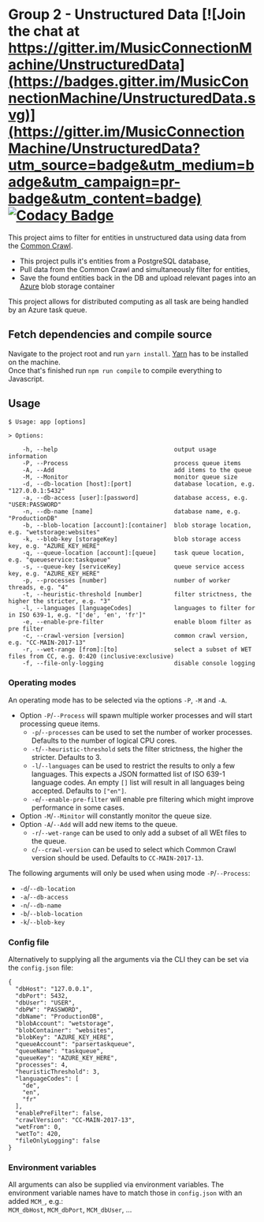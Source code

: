 # Group 2 - Unstructured Data [![Join the chat at https://gitter.im/MusicConnectionMachine/UnstructuredData](https://badges.gitter.im/MusicConnectionMachine/UnstructuredData.svg)](https://gitter.im/MusicConnectionMachine/UnstructuredData?utm_source=badge&utm_medium=badge&utm_campaign=pr-badge&utm_content=badge) [![Codacy Badge](https://api.codacy.com/project/badge/Grade/488966f28a0c448cac974baa104b74cc)](https://www.codacy.com/app/kordianbruck/UnstructuredData?utm_source=github.com&amp;utm_medium=referral&amp;utm_content=MusicConnectionMachine/UnstructuredData&amp;utm_campaign=Badge_Grade)
This project aims to filter for entities in unstructured data using data from the [Common Crawl](http://commoncrawl.org/).
- This project pulls it's entities from a PostgreSQL database,
- Pull data from the Common Crawl and simultaneously filter for entities,
- Save the found entities back in the DB and upload relevant pages into an [Azure](https://azure.microsoft.com) blob storage container

This project allows for distributed computing as all task are being handled by an Azure task queue.


## Fetch dependencies and compile source
Navigate to the project root and run `yarn install`. [Yarn](https://yarnpkg.com/lang/en/) has to be installed on the machine.  
Once that's finished run `npm run compile` to compile everything to Javascript.

## Usage
```
$ Usage: app [options]

> Options:

    -h, --help                                 output usage information
    -P, --Process                              process queue items
    -A, --Add                                  add items to the queue
    -M, --Monitor                              monitor queue size
    -d, --db-location [host]:[port]            database location, e.g. "127.0.0.1:5432"
    -a, --db-access [user]:[password]          database access, e.g. "USER:PASSWORD"
    -n, --db-name [name]                       database name, e.g. "ProductionDB"
    -b, --blob-location [account]:[container]  blob storage location, e.g. "wetstorage:websites"
    -k, --blob-key [storageKey]                blob storage access key, e.g. "AZURE_KEY_HERE"
    -q, --queue-location [account]:[queue]     task queue location, e.g. "queueservice:taskqueue"
    -s, --queue-key [serviceKey]               queue service access key, e.g. "AZURE_KEY_HERE"
    -p, --processes [number]                   number of worker threads, e.g. "4"
    -t, --heuristic-threshold [number]         filter strictness, the higher the stricter, e.g. "3"
    -l, --languages [languageCodes]            languages to filter for in ISO 639-1, e.g. "['de', 'en', 'fr']"
    -e, --enable-pre-filter                    enable bloom filter as pre filter
    -c, --crawl-version [version]              common crawl version, e.g. "CC-MAIN-2017-13"
    -r, --wet-range [from]:[to]                select a subset of WET files from CC, e.g. 0:420 (inclusive:exclusive)
    -f, --file-only-logging                    disable console logging

```

### Operating modes

An operating mode has to be selected via the options `-P`, `-M` and `-A`. 
- Option    `-P`/`--Process` will spawn multiple worker processes and will start processing queue items.
  - `-p`/`--processes` can be used to set the number of worker processes. Defaults to the number of logical CPU cores.
  - `-t`/`--heuristic-threshold` sets the filter strictness, the higher the stricter. Defaults to 3.
  - `-l`/`--languages` can be used to restrict the results to only a few languages. 
  This expects a JSON formatted list of ISO 639-1 language codes. 
  An empty `[]` list will result in all languages being accepted. Defaults to `["en"]`.
  - `-e`/`--enable-pre-filter` will enable pre filtering which might improve performance in some cases.
- Option `-M`/`--Minitor` will constantly monitor the queue size.
- Option `-A`/`--Add` will add new items to the queue. 
  - `-r`/`--wet-range` can be used to only add a subset of all WEt files to the queue.
  - `c`/`--crawl-version` can be used to select which Common Crawl version should be used. Defaults to `CC-MAIN-2017-13`.

The following arguments will only be used when using mode `-P`/`--Process`:
- `-d`/`--db-location`
- `-a`/`--db-access`
- `-n`/`--db-name`
- `-b`/`--blob-location`
- `-k`/`--blob-key`



### Config file

Alternatively to supplying all the arguments via the CLI they can be set via the `config.json` file:
```
{
  "dbHost": "127.0.0.1",
  "dbPort": 5432,
  "dbUser": "USER",
  "dbPW": "PASSWORD",
  "dbName": "ProductionDB",
  "blobAccount": "wetstorage",
  "blobContainer": "websites",
  "blobKey": "AZURE_KEY_HERE",
  "queueAccount": "parsertaskqueue",
  "queueName": "taskqueue",
  "queueKey": "AZURE_KEY_HERE",
  "processes": 4,
  "heuristicThreshold": 3,
  "languageCodes": [
    "de",
    "en",
    "fr"
  ],
  "enablePreFilter": false,
  "crawlVersion": "CC-MAIN-2017-13",
  "wetFrom": 0,
  "wetTo": 420,
  "fileOnlyLogging": false
}
```



### Environment variables

All arguments can also be supplied via environment variables. 
The environment variable names have to match those in `config.json` with an added `MCM_`, e.g.:   
`MCM_dbHost`, `MCM_dbPort`, `MCM_dbUser`, ...

